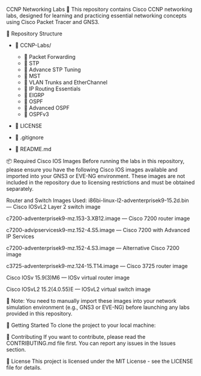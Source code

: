 CCNP Networking Labs 🚀
This repository contains Cisco CCNP networking labs, designed for learning and practicing essential networking concepts using Cisco Packet Tracer and GNS3.



📂 Repository Structure
- 📂 CCNP-Labs/
   - 📂 Packet Forwarding
   - 📂 STP
   - 📂 Advance STP Tuning
   - 📂 MST
   - 📂 VLAN Trunks and EtherChannel
   - 📂 IP Routing Essentials
   - 📂 EIGRP
   - 📂 OSPF
   - 📂 Advanced OSPF
   - 📂 OSPFv3

- 📜 LICENSE
- 📄 .gitignore
- 📄 README.md

📦 Required Cisco IOS Images
Before running the labs in this repository, please ensure you have the following Cisco IOS images available and imported into your GNS3 or EVE-NG environment. These images are not included in the repository due to licensing restrictions and must be obtained separately.

Router and Switch Images Used:
i86bi-linux-l2-adventerprisek9-15.2d.bin — Cisco IOSvL2 Layer 2 switch image

c7200-adventerprisek9-mz.153-3.XB12.image — Cisco 7200 router image

c7200-advipservicesk9-mz.152-4.S5.image — Cisco 7200 with Advanced IP Services

c7200-adventerprisek9-mz.152-4.S3.image — Alternative Cisco 7200 image

c3725-adventerprisek9-mz.124-15.T14.image — Cisco 3725 router image

Cisco IOSv 15.9(3)M6 — IOSv virtual router image

Cisco IOSvL2 15.2(4.0.55)E — IOSvL2 virtual switch image

📝 Note: You need to manually import these images into your network simulation environment (e.g., GNS3 or EVE-NG) before launching any labs provided in this repository.


🚀 Getting Started
To clone the project to your local machine:


📌 Contributing
If you want to contribute, please read the CONTRIBUTING.md file first. You can report any issues in the Issues section.

📜 License
This project is licensed under the MIT License - see the LICENSE file for details.
